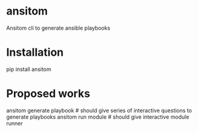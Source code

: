 # ansitom
Ansitom cli to generate ansible playbooks
# Installation 
pip install ansitom
# Proposed works 
ansitom generate playbook  # should give series of interactive questions to generate playbooks
ansitom run module # should give interactive module runner
